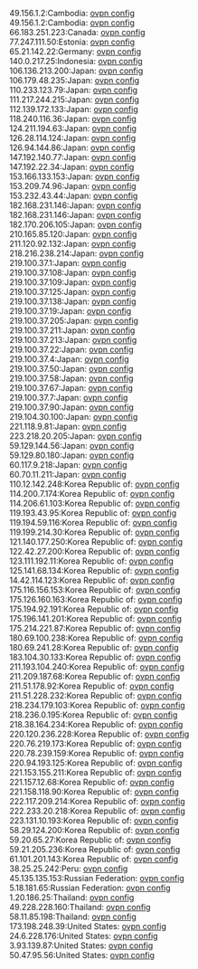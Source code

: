 49.156.1.2:Cambodia: [ovpn config](vpn/49_156_1_2.ovpn)  
49.156.1.2:Cambodia: [ovpn config](vpn/49_156_1_2.ovpn)  
66.183.251.223:Canada: [ovpn config](vpn/66_183_251_223.ovpn)  
77.247.111.50:Estonia: [ovpn config](vpn/77_247_111_50.ovpn)  
65.21.142.22:Germany: [ovpn config](vpn/65_21_142_22.ovpn)  
140.0.217.25:Indonesia: [ovpn config](vpn/140_0_217_25.ovpn)  
106.136.213.200:Japan: [ovpn config](vpn/106_136_213_200.ovpn)  
106.179.48.235:Japan: [ovpn config](vpn/106_179_48_235.ovpn)  
110.233.123.79:Japan: [ovpn config](vpn/110_233_123_79.ovpn)  
111.217.244.215:Japan: [ovpn config](vpn/111_217_244_215.ovpn)  
112.139.172.133:Japan: [ovpn config](vpn/112_139_172_133.ovpn)  
118.240.116.36:Japan: [ovpn config](vpn/118_240_116_36.ovpn)  
124.211.194.63:Japan: [ovpn config](vpn/124_211_194_63.ovpn)  
126.28.114.124:Japan: [ovpn config](vpn/126_28_114_124.ovpn)  
126.94.144.86:Japan: [ovpn config](vpn/126_94_144_86.ovpn)  
147.192.140.77:Japan: [ovpn config](vpn/147_192_140_77.ovpn)  
147.192.22.34:Japan: [ovpn config](vpn/147_192_22_34.ovpn)  
153.166.133.153:Japan: [ovpn config](vpn/153_166_133_153.ovpn)  
153.209.74.96:Japan: [ovpn config](vpn/153_209_74_96.ovpn)  
153.232.43.44:Japan: [ovpn config](vpn/153_232_43_44.ovpn)  
182.168.231.146:Japan: [ovpn config](vpn/182_168_231_146.ovpn)  
182.168.231.146:Japan: [ovpn config](vpn/182_168_231_146.ovpn)  
182.170.206.105:Japan: [ovpn config](vpn/182_170_206_105.ovpn)  
210.165.85.120:Japan: [ovpn config](vpn/210_165_85_120.ovpn)  
211.120.92.132:Japan: [ovpn config](vpn/211_120_92_132.ovpn)  
218.216.238.214:Japan: [ovpn config](vpn/218_216_238_214.ovpn)  
219.100.37.1:Japan: [ovpn config](vpn/219_100_37_1.ovpn)  
219.100.37.108:Japan: [ovpn config](vpn/219_100_37_108.ovpn)  
219.100.37.109:Japan: [ovpn config](vpn/219_100_37_109.ovpn)  
219.100.37.125:Japan: [ovpn config](vpn/219_100_37_125.ovpn)  
219.100.37.138:Japan: [ovpn config](vpn/219_100_37_138.ovpn)  
219.100.37.19:Japan: [ovpn config](vpn/219_100_37_19.ovpn)  
219.100.37.205:Japan: [ovpn config](vpn/219_100_37_205.ovpn)  
219.100.37.211:Japan: [ovpn config](vpn/219_100_37_211.ovpn)  
219.100.37.213:Japan: [ovpn config](vpn/219_100_37_213.ovpn)  
219.100.37.22:Japan: [ovpn config](vpn/219_100_37_22.ovpn)  
219.100.37.4:Japan: [ovpn config](vpn/219_100_37_4.ovpn)  
219.100.37.50:Japan: [ovpn config](vpn/219_100_37_50.ovpn)  
219.100.37.58:Japan: [ovpn config](vpn/219_100_37_58.ovpn)  
219.100.37.67:Japan: [ovpn config](vpn/219_100_37_67.ovpn)  
219.100.37.7:Japan: [ovpn config](vpn/219_100_37_7.ovpn)  
219.100.37.90:Japan: [ovpn config](vpn/219_100_37_90.ovpn)  
219.104.30.100:Japan: [ovpn config](vpn/219_104_30_100.ovpn)  
221.118.9.81:Japan: [ovpn config](vpn/221_118_9_81.ovpn)  
223.218.20.205:Japan: [ovpn config](vpn/223_218_20_205.ovpn)  
59.129.144.56:Japan: [ovpn config](vpn/59_129_144_56.ovpn)  
59.129.80.180:Japan: [ovpn config](vpn/59_129_80_180.ovpn)  
60.117.9.218:Japan: [ovpn config](vpn/60_117_9_218.ovpn)  
60.70.11.211:Japan: [ovpn config](vpn/60_70_11_211.ovpn)  
110.12.142.248:Korea Republic of: [ovpn config](vpn/110_12_142_248.ovpn)  
114.200.7.174:Korea Republic of: [ovpn config](vpn/114_200_7_174.ovpn)  
114.206.61.103:Korea Republic of: [ovpn config](vpn/114_206_61_103.ovpn)  
119.193.43.95:Korea Republic of: [ovpn config](vpn/119_193_43_95.ovpn)  
119.194.59.116:Korea Republic of: [ovpn config](vpn/119_194_59_116.ovpn)  
119.199.214.30:Korea Republic of: [ovpn config](vpn/119_199_214_30.ovpn)  
121.140.177.250:Korea Republic of: [ovpn config](vpn/121_140_177_250.ovpn)  
122.42.27.200:Korea Republic of: [ovpn config](vpn/122_42_27_200.ovpn)  
123.111.192.11:Korea Republic of: [ovpn config](vpn/123_111_192_11.ovpn)  
125.141.68.134:Korea Republic of: [ovpn config](vpn/125_141_68_134.ovpn)  
14.42.114.123:Korea Republic of: [ovpn config](vpn/14_42_114_123.ovpn)  
175.116.156.153:Korea Republic of: [ovpn config](vpn/175_116_156_153.ovpn)  
175.126.160.163:Korea Republic of: [ovpn config](vpn/175_126_160_163.ovpn)  
175.194.92.191:Korea Republic of: [ovpn config](vpn/175_194_92_191.ovpn)  
175.196.141.201:Korea Republic of: [ovpn config](vpn/175_196_141_201.ovpn)  
175.214.221.87:Korea Republic of: [ovpn config](vpn/175_214_221_87.ovpn)  
180.69.100.238:Korea Republic of: [ovpn config](vpn/180_69_100_238.ovpn)  
180.69.241.28:Korea Republic of: [ovpn config](vpn/180_69_241_28.ovpn)  
183.104.30.133:Korea Republic of: [ovpn config](vpn/183_104_30_133.ovpn)  
211.193.104.240:Korea Republic of: [ovpn config](vpn/211_193_104_240.ovpn)  
211.209.187.68:Korea Republic of: [ovpn config](vpn/211_209_187_68.ovpn)  
211.51.178.92:Korea Republic of: [ovpn config](vpn/211_51_178_92.ovpn)  
211.51.228.232:Korea Republic of: [ovpn config](vpn/211_51_228_232.ovpn)  
218.234.179.103:Korea Republic of: [ovpn config](vpn/218_234_179_103.ovpn)  
218.236.0.195:Korea Republic of: [ovpn config](vpn/218_236_0_195.ovpn)  
218.38.164.234:Korea Republic of: [ovpn config](vpn/218_38_164_234.ovpn)  
220.120.236.228:Korea Republic of: [ovpn config](vpn/220_120_236_228.ovpn)  
220.76.219.173:Korea Republic of: [ovpn config](vpn/220_76_219_173.ovpn)  
220.78.239.159:Korea Republic of: [ovpn config](vpn/220_78_239_159.ovpn)  
220.94.193.125:Korea Republic of: [ovpn config](vpn/220_94_193_125.ovpn)  
221.153.155.211:Korea Republic of: [ovpn config](vpn/221_153_155_211.ovpn)  
221.157.12.68:Korea Republic of: [ovpn config](vpn/221_157_12_68.ovpn)  
221.158.118.90:Korea Republic of: [ovpn config](vpn/221_158_118_90.ovpn)  
222.117.209.214:Korea Republic of: [ovpn config](vpn/222_117_209_214.ovpn)  
222.233.20.218:Korea Republic of: [ovpn config](vpn/222_233_20_218.ovpn)  
223.131.10.193:Korea Republic of: [ovpn config](vpn/223_131_10_193.ovpn)  
58.29.124.200:Korea Republic of: [ovpn config](vpn/58_29_124_200.ovpn)  
59.20.65.27:Korea Republic of: [ovpn config](vpn/59_20_65_27.ovpn)  
59.21.205.236:Korea Republic of: [ovpn config](vpn/59_21_205_236.ovpn)  
61.101.201.143:Korea Republic of: [ovpn config](vpn/61_101_201_143.ovpn)  
38.25.25.242:Peru: [ovpn config](vpn/38_25_25_242.ovpn)  
45.135.135.153:Russian Federation: [ovpn config](vpn/45_135_135_153.ovpn)  
5.18.181.65:Russian Federation: [ovpn config](vpn/5_18_181_65.ovpn)  
1.20.186.25:Thailand: [ovpn config](vpn/1_20_186_25.ovpn)  
49.228.228.160:Thailand: [ovpn config](vpn/49_228_228_160.ovpn)  
58.11.85.198:Thailand: [ovpn config](vpn/58_11_85_198.ovpn)  
173.198.248.39:United States: [ovpn config](vpn/173_198_248_39.ovpn)  
24.6.228.176:United States: [ovpn config](vpn/24_6_228_176.ovpn)  
3.93.139.87:United States: [ovpn config](vpn/3_93_139_87.ovpn)  
50.47.95.56:United States: [ovpn config](vpn/50_47_95_56.ovpn)  
